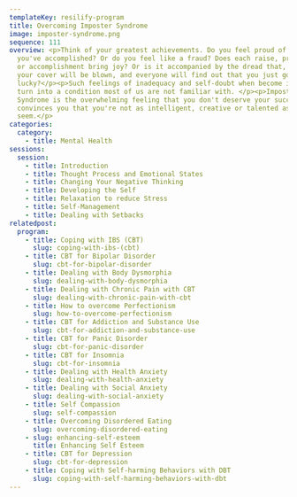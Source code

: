 ```yaml
---
templateKey: resilify-program
title: Overcoming Imposter Syndrome
image: imposter-syndrome.png
sequence: 111
overview: <p>Think of your greatest achievements. Do you feel proud of what
  you've accomplished? Or do you feel like a fraud? Does each raise, promotion
  or accomplishment bring joy? Or is it accompanied by the dread that, one day,
  your cover will be blown, and everyone will find out that you just got
  lucky?</p><p>Such feelings of inadequacy and self-doubt when become intense
  turn into a condition most of us are not familiar with. </p><p>Impostor
  Syndrome is the overwhelming feeling that you don't deserve your success. It
  convinces you that you're not as intelligent, creative or talented as you may
  seem.</p>
categories:
  category:
    - title: Mental Health
sessions:
  session:
    - title: Introduction
    - title: Thought Process and Emotional States
    - title: Changing Your Negative Thinking
    - title: Developing the Self
    - title: Relaxation to reduce Stress
    - title: Self-Management
    - title: Dealing with Setbacks
relatedpost:
  program:
    - title: Coping with IBS (CBT)
      slug: coping-with-ibs-(cbt)
    - title: CBT for Bipolar Disorder
      slug: cbt-for-bipolar-disorder
    - title: Dealing with Body Dysmorphia
      slug: dealing-with-body-dysmorphia
    - title: Dealing with Chronic Pain with CBT
      slug: dealing-with-chronic-pain-with-cbt
    - title: How to overcome Perfectionism
      slug: how-to-overcome-perfectionism
    - title: CBT for Addiction and Substance Use
      slug: cbt-for-addiction-and-substance-use
    - title: CBT for Panic Disorder
      slug: cbt-for-panic-disorder
    - title: CBT for Insomnia
      slug: cbt-for-insomnia
    - title: Dealing with Health Anxiety
      slug: dealing-with-health-anxiety
    - title: Dealing with Social Anxiety
      slug: dealing-with-social-anxiety
    - title: Self Compassion
      slug: self-compassion
    - title: Overcoming Disordered Eating
      slug: overcoming-disordered-eating
    - slug: enhancing-self-esteem
      title: Enhancing Self Esteem
    - title: CBT for Depression
      slug: cbt-for-depression
    - title: Coping with Self-harming Behaviors with DBT
      slug: coping-with-self-harming-behaviors-with-dbt
---
```

